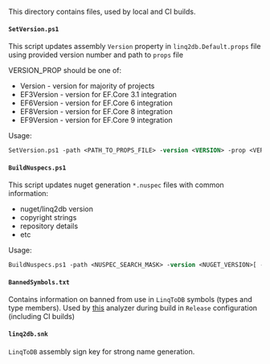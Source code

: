 This directory contains files, used by local and CI builds.

#### `SetVersion.ps1`

This script updates assembly `Version` property in `linq2db.Default.props` file using provided version number and path to `props` file

VERSION_PROP should be one of:
- Version - version for majority of projects
- EF3Version - version for EF.Core 3.1 integration
- EF6Version - version for EF.Core 6 integration
- EF8Version - version for EF.Core 8 integration
- EF9Version - version for EF.Core 9 integration

Usage:

```ps
SetVersion.ps1 -path <PATH_TO_PROPS_FILE> -version <VERSION> -prop <VERSION_PROP>
```

#### `BuildNuspecs.ps1`

This script updates nuget generation `*.nuspec` files with common information:

- nuget/linq2db version
- copyright strings
- repository details
- etc

Usage:

```ps
BuildNuspecs.ps1 -path <NUSPEC_SEARCH_MASK> -version <NUGET_VERSION>[ -branch <BRANCH_NAME>]
```

#### `BannedSymbols.txt`

Contains information on banned from use in `LinqToDB` symbols (types and type members). Used by [this](https://github.com/dotnet/roslyn-analyzers/blob/main/src/Microsoft.CodeAnalysis.BannedApiAnalyzers/BannedApiAnalyzers.Help.md) analyzer during build in `Release` configuration (including CI builds)

#### `linq2db.snk`

`LinqToDB` assembly sign key for strong name generation.
